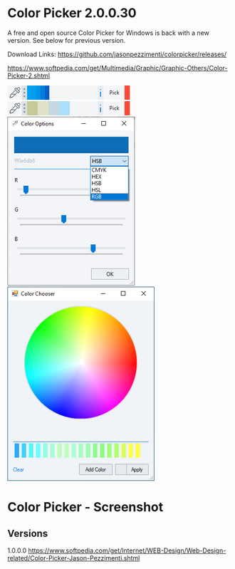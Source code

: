 # Color Picker 2.0.0.30
A free and open source Color Picker for Windows is back with a new version. See below for previous version.

Download Links:
https://github.com/jasonpezzimenti/colorpicker/releases/

https://www.softpedia.com/get/Multimedia/Graphic/Graphic-Others/Color-Picker-2.shtml

<img src="/ColorPicker.png" alt="Color Picker Screenshot"/>&nbsp;<img src="/ColorPicker2.png" alt="Alternate Color Picker Screenshot"/><br/>
<img src="/ColorPicker4.png" alt="Alternate Color Picker Screenshot"/><br/>
<img src="/ColorPicker7.png" alt="Alternate Color Picker Screenshot"/>
# Color Picker - Screenshot

## Versions
1.0.0.0
https://www.softpedia.com/get/Internet/WEB-Design/Web-Design-related/Color-Picker-Jason-Pezzimenti.shtml
